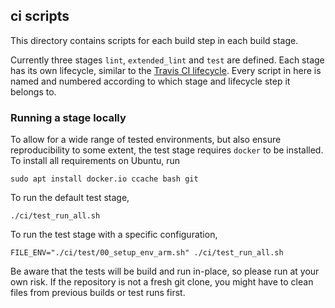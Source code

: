 ## ci scripts

This directory contains scripts for each build step in each build stage.

Currently three stages `lint`, `extended_lint` and `test` are defined. Each stage has its own lifecycle, similar to the
[Travis CI lifecycle](https://docs.travis-ci.com/user/job-lifecycle#the-job-lifecycle). Every script in here is named
and numbered according to which stage and lifecycle step it belongs to.

### Running a stage locally

To allow for a wide range of tested environments, but also ensure reproducibility to some extent, the test stage
requires `docker` to be installed. To install all requirements on Ubuntu, run

```
sudo apt install docker.io ccache bash git
```

To run the default test stage,

```
./ci/test_run_all.sh
```

To run the test stage with a specific configuration,

```
FILE_ENV="./ci/test/00_setup_env_arm.sh" ./ci/test_run_all.sh
```

Be aware that the tests will be build and run in-place, so please run at your own risk.
If the repository is not a fresh git clone, you might have to clean files from previous builds or test runs first.